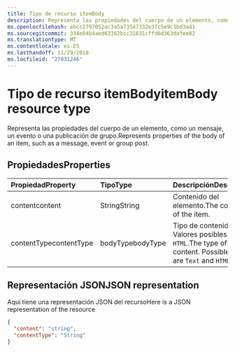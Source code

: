 ```yaml
---
title: Tipo de recurso itemBody
description: Representa las propiedades del cuerpo de un elemento, como un mensaje, un evento o una publicación de grupo.
ms.openlocfilehash: ebcc2797052ac3a5a73547332e37c5e9c1bd3a41
ms.sourcegitcommit: 334e84b4aed63162bcc31831cffd6d363dafee02
ms.translationtype: MT
ms.contentlocale: es-ES
ms.lasthandoff: 11/29/2018
ms.locfileid: "27031246"
---
```

# <a name="itembody-resource-type"></a><span data-ttu-id="25317-103">Tipo de recurso itemBody</span><span class="sxs-lookup"><span data-stu-id="25317-103">itemBody resource type</span></span>

<span data-ttu-id="25317-104">Representa las propiedades del cuerpo de un elemento, como un mensaje, un evento o una publicación de grupo.</span><span class="sxs-lookup"><span data-stu-id="25317-104">Represents properties of the body of an item, such as a message, event or group post.</span></span>

## <a name="properties"></a><span data-ttu-id="25317-105">Propiedades</span><span class="sxs-lookup"><span data-stu-id="25317-105">Properties</span></span>
| <span data-ttu-id="25317-106">Propiedad</span><span class="sxs-lookup"><span data-stu-id="25317-106">Property</span></span>     | <span data-ttu-id="25317-107">Tipo</span><span class="sxs-lookup"><span data-stu-id="25317-107">Type</span></span>   |<span data-ttu-id="25317-108">Descripción</span><span class="sxs-lookup"><span data-stu-id="25317-108">Description</span></span>|
|:---------------|:--------|:----------|
|<span data-ttu-id="25317-109">content</span><span class="sxs-lookup"><span data-stu-id="25317-109">content</span></span>|<span data-ttu-id="25317-110">String</span><span class="sxs-lookup"><span data-stu-id="25317-110">String</span></span>|<span data-ttu-id="25317-111">Contenido del elemento.</span><span class="sxs-lookup"><span data-stu-id="25317-111">The content of the item.</span></span>|
|<span data-ttu-id="25317-112">contentType</span><span class="sxs-lookup"><span data-stu-id="25317-112">contentType</span></span>|<span data-ttu-id="25317-113">bodyType</span><span class="sxs-lookup"><span data-stu-id="25317-113">bodyType</span></span>|<span data-ttu-id="25317-p101">Tipo de contenido. Valores posibles: `Text` y `HTML`.</span><span class="sxs-lookup"><span data-stu-id="25317-p101">The type of the content. Possible values are `Text` and `HTML`.</span></span>|

## <a name="json-representation"></a><span data-ttu-id="25317-116">Representación JSON</span><span class="sxs-lookup"><span data-stu-id="25317-116">JSON representation</span></span>

<span data-ttu-id="25317-117">Aquí tiene una representación JSON del recurso</span><span class="sxs-lookup"><span data-stu-id="25317-117">Here is a JSON representation of the resource</span></span>

<!-- {
  "blockType": "resource",
  "optionalProperties": [

  ],
  "@odata.type": "microsoft.graph.itemBody"
}-->

```json
{
  "content": "string",
  "contentType": "String"
}

```

<!-- uuid: 8fcb5dbc-d5aa-4681-8e31-b001d5168d79
2015-10-25 14:57:30 UTC -->
<!-- {
  "type": "#page.annotation",
  "description": "itemBody resource",
  "keywords": "",
  "section": "documentation",
  "tocPath": ""
}-->
